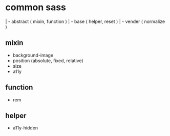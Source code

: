 # common sass

| - abstract ( mixin, function )
| - base ( helper, reset )
| - vender ( normalize )


## mixin
- background-image
- position (absolute, fixed, relative)
- size
- a11y

## function 
- rem

## helper 
- a11y-hidden
